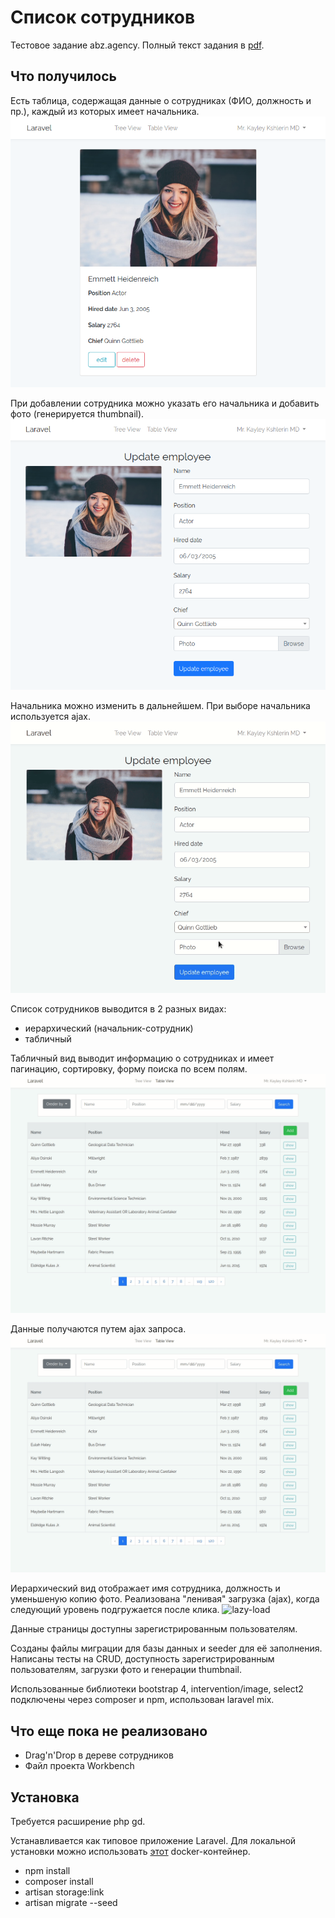 # Список сотрудников

Тестовое задание abz.agency. Полный текст задания в [pdf](abz.pdf).

## Что получилось

Есть таблица, содержащая данные о сотрудниках (ФИО, должность и пр.), каждый из которых имеет начальника.
![show](show.png)

При добавлении сотрудника можно указать его начальника и добавить фото (генерируется thumbnail). 
![edit](edit.png)

Начальника можно изменить в дальнейшем. При выборе начальника используется ajax.
![superviser](superviser.gif)

Список сотрудников выводится в 2 разных видах:
- иерархический (начальник-сотрудник)
- табличный

Табличный вид выводит информацию о сотрудниках и имеет пагинацию, сортировку, форму поиска по всем полям.
![order](order.gif)

Данные получаются путем ajax запроса.
![search](search.gif)

Иерархический вид отображает имя сотрудника, должность и уменьшеную копию фото. Реализована "ленивая" загрузка (ajax), когда следующий уровень подгружается после клика.
![lazy-load](lazy-load.gif)

Данные страницы доступны зарегистрированным пользователям. 

Созданы файлы миграции для базы данных и seeder для её заполнения. Написаны тесты на CRUD, доступность зарегистрированным пользователям, загрузки фото и генерации thumbnail.

Использованные библиотеки bootstrap 4, intervention/image, select2 подключены через composer и npm, использован laravel mix.

## Что еще пока не реализовано

 - Drag'n'Drop в дереве сотрудников
 - Файл проекта Workbench
 
## Установка
Требуется расширение php gd. 

Устанавливается как типовое приложение Laravel. Для локальной установки можно использовать [этот](https://github.com/deeem/docker-environments/tree/laravel) docker-контейнер.

- npm install
- composer install
- artisan storage:link
- artisan migrate --seed
